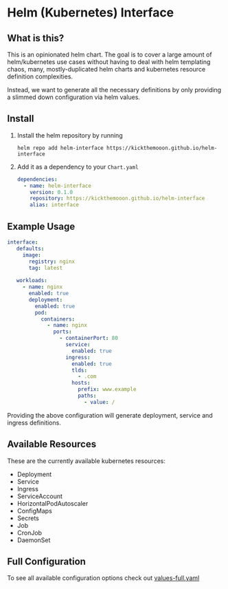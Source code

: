 # Helm (Kubernetes) Interface

## What is this?

This is an opinionated helm chart. The goal is to cover a large amount of 
helm/kubernetes use cases without having to deal with helm templating chaos, 
many, mostly-duplicated helm charts and kubernetes resource 
definition complexities.  

Instead, we want to generate all the necessary definitions by only providing
a slimmed down configuration via helm values.

## Install

1. Install the helm repository by running  
   ```shell
   helm repo add helm-interface https://kickthemooon.github.io/helm-interface
   ```
2. Add it as a dependency to your `Chart.yaml`  
   ```yaml
   dependencies:
     - name: helm-interface
       version: 0.1.0
       repository: https://kickthemooon.github.io/helm-interface
       alias: interface
   ```

## Example Usage

```yaml
interface:
   defaults:
     image:
       registry: nginx
       tag: latest
   
   workloads:
     - name: nginx
       enabled: true
       deployment:
         enabled: true
         pod:
           containers:
             - name: nginx
               ports:
                 - containerPort: 80
                   service:
                     enabled: true
                   ingress:
                     enabled: true
                     tlds:
                       - .com
                     hosts:
                       prefix: www.example
                       paths:
                         - value: /
```

Providing the above configuration will generate
deployment, service and ingress definitions.

## Available Resources

These are the currently available kubernetes resources:

- Deployment
- Service
- Ingress
- ServiceAccount
- HorizontalPodAutoscaler
- ConfigMaps
- Secrets
- Job
- CronJob
- DaemonSet

## Full Configuration

To see all available configuration options check out [values-full.yaml](examples/values-full.yaml)
